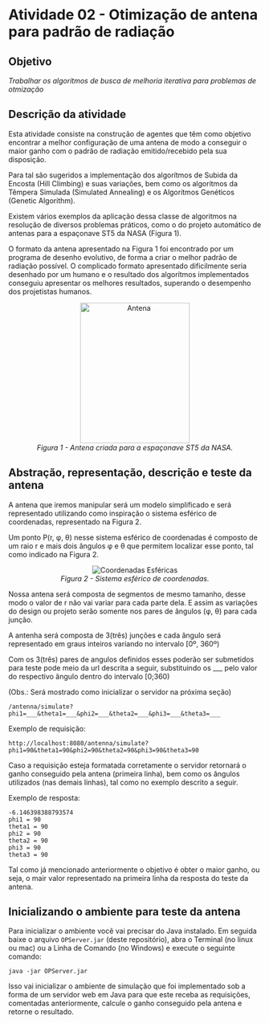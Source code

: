 # Atividade 02 - Otimização de antena para padrão de radiação

## Objetivo
*Trabalhar os algorítmos de busca de melhoria iterativa para problemas de otmização*
	
## Descrição da atividade
Esta atividade consiste na construção de agentes que têm como objetivo encontrar a melhor configuração de	uma antena de modo a conseguir o maior ganho com o padrão de radiação emitido/recebido pela sua disposição.

Para tal são sugeridos a implementação dos algorítmos de Subida da Encosta (Hill Climbing) e suas variações, bem como os algoritmos da Têmpera Simulada (Simulated Annealing) e os Algorítmos Genéticos (Genetic Algorithm).

Existem vários exemplos da aplicação dessa classe de algoritmos na resolução de diversos problemas práticos, como o do projeto automático de antenas para a espaçonave ST5 da NASA (Figura 1).

O formato da antena apresentado na Figura 1 foi encontrado por um programa de desenho evolutivo, de forma a criar o melhor padrão de radiação possível.	O complicado formato apresentado dificilmente seria desenhado por um humano e o resultado dos algorítmos	implementados conseguiu apresentar os melhores resultados, superando o desempenho dos projetistas humanos.

<p align="center">
	<img src="https://upload.wikimedia.org/wikipedia/commons/f/ff/St_5-xband-antenna.jpg" alt="Antena" height="280" width="218"/>
	<br/>
	<em>Figura 1 - Antena criada para a espaçonave ST5 da NASA.</em>
</p>

## Abstração, representação, descrição e teste da antena
A antena que iremos manipular será um modelo simplificado e será representado utilizando como inspiração o sistema esférico de coordenadas, representado na Figura 2.

Um ponto P(r, φ, θ) nesse sistema esférico de coordenadas é composto de um raio r e mais dois ângulos φ e θ que permitem localizar esse ponto, tal como indicado na Figura 2.

<p align="center">
	<img src="https://upload.wikimedia.org/wikipedia/commons/2/26/Esfera_con_coordenadas_esfericas.png" alt="Coordenadas Esféricas"/>
	<br/>
	<em>Figura 2 - Sistema esférico de coordenadas.</em>
</p>

Nossa antena será composta de segmentos de mesmo tamanho, desse modo o valor de r não vai variar para cada parte dela. E assim as variações do design ou projeto serão somente nos pares de ângulos (φ, θ) para cada junção.

A antenha será composta de 3(três) junções e cada ângulo será representado em graus inteiros variando no intervalo [0º, 360º)

Com os 3(três) pares de angulos definidos esses poderão ser submetidos para teste pode meio da url descrita a seguir, substituindo os ___ pelo valor do respectivo ângulo dentro do intervalo [0;360)

(Obs.: Será mostrado como inicializar o servidor na próxima seção)

```
/antenna/simulate?phi1=___&theta1=___&phi2=___&theta2=___&phi3=___&theta3=___
```
Exemplo de requisição:

```
http://localhost:8080/antenna/simulate?phi1=90&theta1=90&phi2=90&theta2=90&phi3=90&theta3=90
```

Caso a requisição esteja formatada corretamente o servidor retornará o ganho conseguido pela antena (primeira linha), bem como os ângulos utilizados (nas demais linhas), tal como no exemplo descrito a seguir.

Exemplo de resposta:
```
-6.146398388793574
phi1 = 90
theta1 = 90
phi2 = 90
theta2 = 90
phi3 = 90
theta3 = 90
```

Tal como já mencionado anteriormente o objetivo é obter o maior ganho, ou seja, o mair valor representado na primeira linha da resposta do teste da antena.	

## Inicializando o ambiente para teste da antena

Para inicializar o ambiente você vai precisar do Java instalado. Em seguida baixe o arquivo `OPServer.jar` (deste repositório), abra o Terminal (no linux ou mac) ou a Linha de Comando (no Windows) e execute o seguinte comando:

```
java -jar OPServer.jar
```

Isso vai inicializar o ambiente de simulação que foi implementado sob a forma de um servidor web em Java para que este receba as requisições, comentadas anteriormente, calcule o ganho conseguido pela antena e retorne o resultado.

